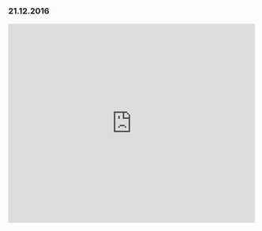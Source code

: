 ### 21.12.2016

<iframe src="https://www.facebook.com/plugins/post.php?href=https%3A%2F%2Fwww.facebook.com%2FBrabanconne80%2Fposts%2F1840604549554018&width=500" width="500" height="404" style="border:none;overflow:hidden" scrolling="no" frameborder="0" allowTransparency="true"></iframe>

